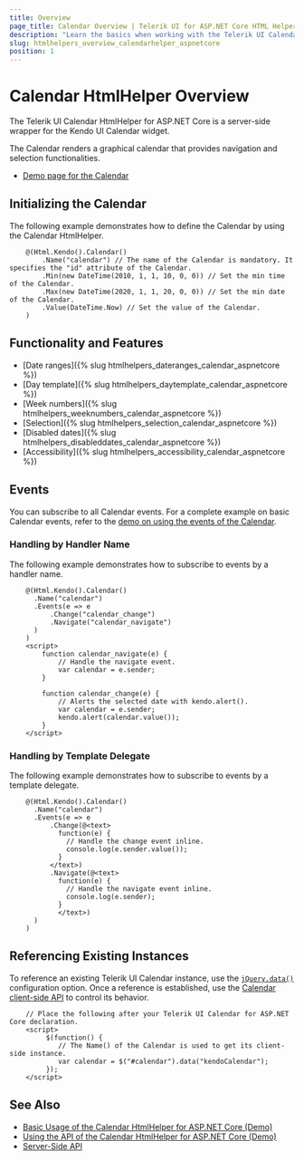 ```yaml
---
title: Overview
page_title: Calendar Overview | Telerik UI for ASP.NET Core HTML Helpers
description: "Learn the basics when working with the Telerik UI Calendar HtmlHelper for ASP.NET Core (MVC 6 or ASP.NET Core MVC)."
slug: htmlhelpers_overview_calendarhelper_aspnetcore
position: 1
---
```


# Calendar HtmlHelper Overview

The Telerik UI Calendar HtmlHelper for ASP.NET Core is a server-side wrapper for the Kendo UI Calendar widget.

The Calendar renders a graphical calendar that provides navigation and selection functionalities.

* [Demo page for the Calendar](https://demos.telerik.com/aspnet-core/calendar/index)

## Initializing the Calendar

The following example demonstrates how to define the Calendar by using the Calendar HtmlHelper.

```
    @(Html.Kendo().Calendar()
        .Name("calendar") // The name of the Calendar is mandatory. It specifies the "id" attribute of the Calendar.
        .Min(new DateTime(2010, 1, 1, 10, 0, 0)) // Set the min time of the Calendar.
        .Max(new DateTime(2020, 1, 1, 20, 0, 0)) // Set the min date of the Calendar.
        .Value(DateTime.Now) // Set the value of the Calendar.
    )
```

## Functionality and Features

* [Date ranges]({% slug htmlhelpers_dateranges_calendar_aspnetcore %})
* [Day template]({% slug htmlhelpers_daytemplate_calendar_aspnetcore %})
* [Week numbers]({% slug htmlhelpers_weeknumbers_calendar_aspnetcore %})
* [Selection]({% slug htmlhelpers_selection_calendar_aspnetcore %})
* [Disabled dates]({% slug htmlhelpers_disableddates_calendar_aspnetcore %})
* [Accessibility]({% slug htmlhelpers_accessibility_calendar_aspnetcore %})

## Events

You can subscribe to all Calendar events. For a complete example on basic Calendar events, refer to the [demo on using the events of the Calendar](https://demos.telerik.com/aspnet-core/calendar/events).

### Handling by Handler Name

The following example demonstrates how to subscribe to events by a handler name.

```
    @(Html.Kendo().Calendar()
      .Name("calendar")
      .Events(e => e
          .Change("calendar_change")
          .Navigate("calendar_navigate")
      )
    )
    <script>
        function calendar_navigate(e) {
            // Handle the navigate event.
            var calendar = e.sender;
        }

        function calendar_change(e) {
            // Alerts the selected date with kendo.alert().
            var calendar = e.sender;
            kendo.alert(calendar.value());
        }
    </script>
```

### Handling by Template Delegate

The following example demonstrates how to subscribe to events by a template delegate.

```
    @(Html.Kendo().Calendar()
      .Name("calendar")
      .Events(e => e
          .Change(@<text>
            function(e) {
              // Handle the change event inline.
              console.log(e.sender.value());
            }
          </text>)
          .Navigate(@<text>
            function(e) {
              // Handle the navigate event inline.
              console.log(e.sender);
            }
            </text>)
      )
    )
```

## Referencing Existing Instances

To reference an existing Telerik UI Calendar instance, use the [`jQuery.data()`](https://api.jquery.com/jQuery.data/) configuration option. Once a reference is established, use the [Calendar client-side API](/api/calendar) to control its behavior.

```
    // Place the following after your Telerik UI Calendar for ASP.NET Core declaration.
    <script>
         $(function() {
            // The Name() of the Calendar is used to get its client-side instance.
            var calendar = $("#calendar").data("kendoCalendar");
         });
    </script>
```

## See Also

* [Basic Usage of the Calendar HtmlHelper for ASP.NET Core (Demo)](https://demos.telerik.com/aspnet-core/calendar/index)
* [Using the API of the Calendar HtmlHelper for ASP.NET Core (Demo)](https://demos.telerik.com/aspnet-core/calendar/api)
* [Server-Side API](/api/calendar)

